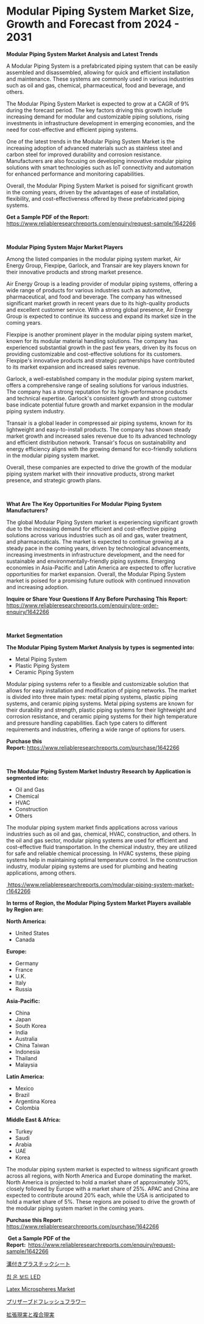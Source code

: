 <p><h1>Modular Piping System Market Size, Growth and Forecast from 2024 - 2031</h1></p><p><strong>Modular Piping System Market Analysis and Latest Trends</strong></p>
<p><p>A Modular Piping System is a prefabricated piping system that can be easily assembled and disassembled, allowing for quick and efficient installation and maintenance. These systems are commonly used in various industries such as oil and gas, chemical, pharmaceutical, food and beverage, and others.</p><p>The Modular Piping System Market is expected to grow at a CAGR of 9% during the forecast period. The key factors driving this growth include increasing demand for modular and customizable piping solutions, rising investments in infrastructure development in emerging economies, and the need for cost-effective and efficient piping systems.</p><p>One of the latest trends in the Modular Piping System Market is the increasing adoption of advanced materials such as stainless steel and carbon steel for improved durability and corrosion resistance. Manufacturers are also focusing on developing innovative modular piping solutions with smart technologies such as IoT connectivity and automation for enhanced performance and monitoring capabilities.</p><p>Overall, the Modular Piping System Market is poised for significant growth in the coming years, driven by the advantages of ease of installation, flexibility, and cost-effectiveness offered by these prefabricated piping systems.</p></p>
<p><strong>Get a Sample PDF of the Report:&nbsp;</strong> <a href="https://www.reliableresearchreports.com/enquiry/request-sample/1642266">https://www.reliableresearchreports.com/enquiry/request-sample/1642266</a></p>
<p>&nbsp;</p>
<p><strong>Modular Piping System Major Market Players</strong></p>
<p><p>Among the listed companies in the modular piping system market, Air Energy Group, Flexpipe, Garlock, and Transair are key players known for their innovative products and strong market presence.</p><p>Air Energy Group is a leading provider of modular piping systems, offering a wide range of products for various industries such as automotive, pharmaceutical, and food and beverage. The company has witnessed significant market growth in recent years due to its high-quality products and excellent customer service. With a strong global presence, Air Energy Group is expected to continue its success and expand its market size in the coming years.</p><p>Flexpipe is another prominent player in the modular piping system market, known for its modular material handling solutions. The company has experienced substantial growth in the past few years, driven by its focus on providing customizable and cost-effective solutions for its customers. Flexpipe's innovative products and strategic partnerships have contributed to its market expansion and increased sales revenue.</p><p>Garlock, a well-established company in the modular piping system market, offers a comprehensive range of sealing solutions for various industries. The company has a strong reputation for its high-performance products and technical expertise. Garlock's consistent growth and strong customer base indicate potential future growth and market expansion in the modular piping system industry.</p><p>Transair is a global leader in compressed air piping systems, known for its lightweight and easy-to-install products. The company has shown steady market growth and increased sales revenue due to its advanced technology and efficient distribution network. Transair's focus on sustainability and energy efficiency aligns with the growing demand for eco-friendly solutions in the modular piping system market.</p><p>Overall, these companies are expected to drive the growth of the modular piping system market with their innovative products, strong market presence, and strategic growth plans.</p></p>
<p>&nbsp;</p>
<p><strong>What Are The Key Opportunities For Modular Piping System Manufacturers?</strong></p>
<p><p>The global Modular Piping System market is experiencing significant growth due to the increasing demand for efficient and cost-effective piping solutions across various industries such as oil and gas, water treatment, and pharmaceuticals. The market is expected to continue growing at a steady pace in the coming years, driven by technological advancements, increasing investments in infrastructure development, and the need for sustainable and environmentally-friendly piping systems. Emerging economies in Asia-Pacific and Latin America are expected to offer lucrative opportunities for market expansion. Overall, the Modular Piping System market is poised for a promising future outlook with continued innovation and increasing adoption.</p></p>
<p><strong>Inquire or Share Your Questions If Any Before Purchasing This Report:</strong> <a href="https://www.reliableresearchreports.com/enquiry/pre-order-enquiry/1642266">https://www.reliableresearchreports.com/enquiry/pre-order-enquiry/1642266</a></p>
<p>&nbsp;</p>
<p><strong>Market Segmentation</strong></p>
<p><strong>The Modular Piping System Market Analysis by types is segmented into:</strong></p>
<p><ul><li>Metal Piping System</li><li>Plastic Piping System</li><li>Ceramic Piping System</li></ul></p>
<p><p>Modular piping systems refer to a flexible and customizable solution that allows for easy installation and modification of piping networks. The market is divided into three main types: metal piping systems, plastic piping systems, and ceramic piping systems. Metal piping systems are known for their durability and strength, plastic piping systems for their lightweight and corrosion resistance, and ceramic piping systems for their high temperature and pressure handling capabilities. Each type caters to different requirements and industries, offering a wide range of options for users.</p></p>
<p><strong>Purchase this Report:&nbsp;</strong><a href="https://www.reliableresearchreports.com/purchase/1642266">https://www.reliableresearchreports.com/purchase/1642266</a></p>
<p>&nbsp;</p>
<p><strong>The Modular Piping System Market Industry Research by Application is segmented into:</strong></p>
<p><ul><li>Oil and Gas</li><li>Chemical</li><li>HVAC</li><li>Construction</li><li>Others</li></ul></p>
<p><p>The modular piping system market finds applications across various industries such as oil and gas, chemical, HVAC, construction, and others. In the oil and gas sector, modular piping systems are used for efficient and cost-effective fluid transportation. In the chemical industry, they are utilized for safe and reliable chemical processing. In HVAC systems, these piping systems help in maintaining optimal temperature control. In the construction industry, modular piping systems are used for plumbing and heating applications, among others.</p></p>
<p><a href="https://www.reliableresearchreports.com/modular-piping-system-market-r1642266">&nbsp;https://www.reliableresearchreports.com/modular-piping-system-market-r1642266</a></p>
<p><strong>In terms of Region, the Modular Piping System Market Players available by Region are:</strong></p>
<p>
    <p> <strong> North America: </strong>
        <ul>
            <li>United States</li>
            <li>Canada</li>
        </ul>
        </p> 
    <p> <strong> Europe: </strong>
        <ul>
            <li>Germany</li>
            <li>France</li>
            <li>U.K.</li>
            <li>Italy</li>
            <li>Russia</li>
        </ul>
        </p> 
    <p> <strong> Asia-Pacific: </strong>
        <ul>
            <li>China</li>
            <li>Japan</li>
            <li>South Korea</li>
            <li>India</li>
            <li>Australia</li>
            <li>China Taiwan</li>
            <li>Indonesia</li>
            <li>Thailand</li>
            <li>Malaysia</li>
        </ul>
        </p> 
    <p> <strong> Latin America: </strong>
        <ul>
            <li>Mexico</li>
            <li>Brazil</li>
            <li>Argentina Korea</li>
            <li>Colombia</li>
        </ul>
        </p> 
    <p> <strong> Middle East & Africa: </strong>
        <ul>
            <li>Turkey</li>
            <li>Saudi</li>
            <li>Arabia</li>
            <li>UAE</li>
            <li>Korea</li>
        </ul>
    </p>
    </p>
<p><p>The modular piping system market is expected to witness significant growth across all regions, with North America and Europe dominating the market. North America is projected to hold a market share of approximately 30%, closely followed by Europe with a market share of 25%. APAC and China are expected to contribute around 20% each, while the USA is anticipated to hold a market share of 5%. These regions are poised to drive the growth of the modular piping system market in the coming years.</p></p>
<p><strong>Purchase this Report: </strong><a href="https://www.reliableresearchreports.com/purchase/1642266">https://www.reliableresearchreports.com/purchase/1642266</a></p>
<p>&nbsp;<strong>Get a Sample PDF of the Report:&nbsp;&nbsp;</strong><a href="https://www.reliableresearchreports.com/enquiry/request-sample/1642266">https://www.reliableresearchreports.com/enquiry/request-sample/1642266</a></p>
<p><strong></strong></p>
<p><p><a href="https://medium.com/@jefferyyan895/%E3%83%95%E3%83%AB%E3%83%BC%E3%83%86%E3%83%83%E3%83%89%E3%83%97%E3%83%A9%E3%82%B9%E3%83%81%E3%83%83%E3%82%AF%E3%82%B7%E3%83%BC%E3%83%88%E5%B8%82%E5%A0%B4%E3%81%AE%E8%A6%8B%E9%80%9A%E3%81%97-%E5%B8%82%E5%A0%B4%E5%8B%95%E5%90%91-%E6%88%90%E9%95%B7-2024%E5%B9%B4%E3%81%8B%E3%82%892031%E5%B9%B4%E3%81%BE%E3%81%A7%E3%81%AE%E4%BA%88%E6%B8%AC-2522639ffedd">溝付きプラスチックシート</a></p><p><a href="https://medium.com/@jenniferstanley2022/%EC%B9%A9-%EC%98%A8-%EB%B3%B4%EB%93%9C-led-%EC%8B%9C%EC%9E%A5-%EA%B7%9C%EB%AA%A8-%EC%8B%9C%EC%9E%A5-%EC%A0%84%EB%A7%9D-%EB%B0%8F-%EC%8B%9C%EC%9E%A5-%EC%98%88%EC%B8%A1-2024%EB%85%84%EB%B6%80%ED%84%B0-2031%EB%85%84%EA%B9%8C%EC%A7%80-44722f0591f3">칩 온 보드 LED</a></p><p><a href="https://issuu.com/reportprime-2/docs/latex-microspheres-market-size-2030.pptx">Latex Microspheres Market</a></p><p><a href="https://github.com/nemesis2824/Market-Research-Report-List-1/blob/main/157877237236.md">プリザーブドフレッシュフラワー</a></p><p><a href="https://medium.com/@eduardoramez/%E6%8B%A1%E5%BC%B5%E7%8F%BE%E5%AE%9F%E3%81%A8%E6%B7%B7%E5%90%88%E7%8F%BE%E5%AE%9F%E5%B8%82%E5%A0%B4%E5%B1%95%E6%9C%9B-%E6%A5%AD%E7%95%8C%E6%A6%82%E8%A6%81%E3%81%A8%E4%BA%88%E6%B8%AC-2024%E5%B9%B4%E3%81%8B%E3%82%892031%E5%B9%B4-b811f51bfdd5">拡張現実と複合現実</a></p></p>
